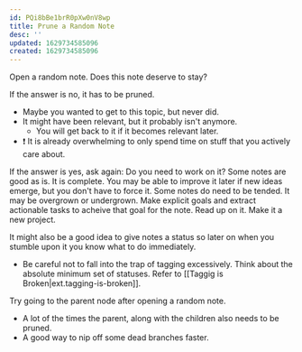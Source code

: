 ```yaml
---
id: PQi8bBe1brR0pXw0nV8wp
title: Prune a Random Note
desc: ''
updated: 1629734585096
created: 1629734585096
---
```


Open a random note. Does this note deserve to stay?

If the answer is no, it has to be pruned.
  - Maybe you wanted to get to this topic, but never did.
  - It might have been relevant, but it probably isn't anymore.
    - You will get back to it if it becomes relevant later.
  - :exclamation:  It is already overwhelming to only spend time on stuff that you actively care about.

If the answer is yes, ask again: Do you need to work on it?
Some notes are good as is. It is complete. You may be able to improve it later if new ideas emerge, but you don't have to force it.
Some notes do need to be tended. It may be overgrown or undergrown. Make explicit goals and extract actionable tasks to acheive that goal for the note. Read up on it. Make it a new project.

It might also be a good idea to give notes a status so later on when you stumble upon it you know what to do immediately.
  - Be careful not to fall into the trap of tagging excessively. Think about the absolute minimum set of statuses. Refer to [[Taggig is Broken|ext.tagging-is-broken]].

Try going to the parent node after opening a random note.
- A lot of the times the parent, along with the children also needs to be pruned.
- A good way to nip off some dead branches faster.
